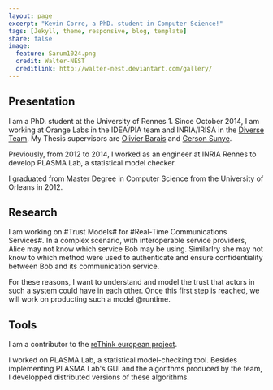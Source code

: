 ```yaml
---
layout: page
excerpt: "Kevin Corre, a PhD. student in Computer Science!"
tags: [Jekyll, theme, responsive, blog, template]
share: false
image:
  feature: Sarum1024.png
  credit: Walter-NEST
  creditlink: http://walter-nest.deviantart.com/gallery/
---
```

## Presentation
I am a PhD. student  at the University of Rennes 1.
Since October 2014, I am working at Orange Labs in the IDEA/PIA team and INRIA/IRISA in the [Diverse Team](http://diverse.irisa.fr/).
My Thesis supervisors are [Olivier Barais](http://olivier.barais.fr/)
and [Gerson Sunye](http://www.irisa.fr/triskell/members/gerson.sunye/index_html?set_language=en).

Previously, from 2012 to 2014, I worked as an engineer at INRIA Rennes to develop PLASMA Lab, a statistical model checker.

I graduated from Master Degree in Computer Science from the University of Orleans in 2012.

## Research
I am working on #Trust Models# for #Real-Time Communications Services#. In a complex scenario, with interoperable
service providers, Alice may not know which service Bob may be using. Similarlry she may not know to which method were used
to authenticate and ensure confidentiality between Bob and its communication service.

For these reasons, I want to understand and model the trust that actors in such a system could have in each other.
Once this first step is reached, we will work on producting such a model @runtime.

## Tools
I am a contributor to the [reThink european project](https://rethink-project.eu/).

I worked on PLASMA Lab, a statistical model-checking tool. Besides implementing PLASMA Lab's GUI and the algorithms produced by the team,
I developped distributed versions of these algorithms.